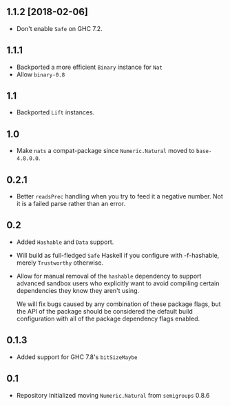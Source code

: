 1.1.2 [2018-02-06]
------------------
* Don't enable `Safe` on GHC 7.2.

1.1.1
-----
* Backported a more efficient `Binary` instance for `Nat`
* Allow `binary-0.8`

1.1
---
* Backported `Lift` instances.

1.0
---
* Make `nats` a compat-package since `Numeric.Natural` moved to `base-4.8.0.0`.

0.2.1
-----
* Better `readsPrec` handling when you try to feed it a negative number. Not it is a failed parse rather than an error.

0.2
---
* Added `Hashable` and `Data` support.
* Will build as full-fledged `Safe` Haskell if you configure with -f-hashable, merely `Trustworthy` otherwise.
* Allow for manual removal of the `hashable` dependency to support advanced sandbox users who explicitly want to avoid compiling certain dependencies
  they know they aren't using.

  We will fix bugs caused by any combination of these package flags, but the API of the package should be considered the default build
  configuration with all of the package dependency flags enabled.

0.1.3
-----
* Added support for GHC 7.8's `bitSizeMaybe`

0.1
---
* Repository Initialized moving `Numeric.Natural` from `semigroups` 0.8.6
